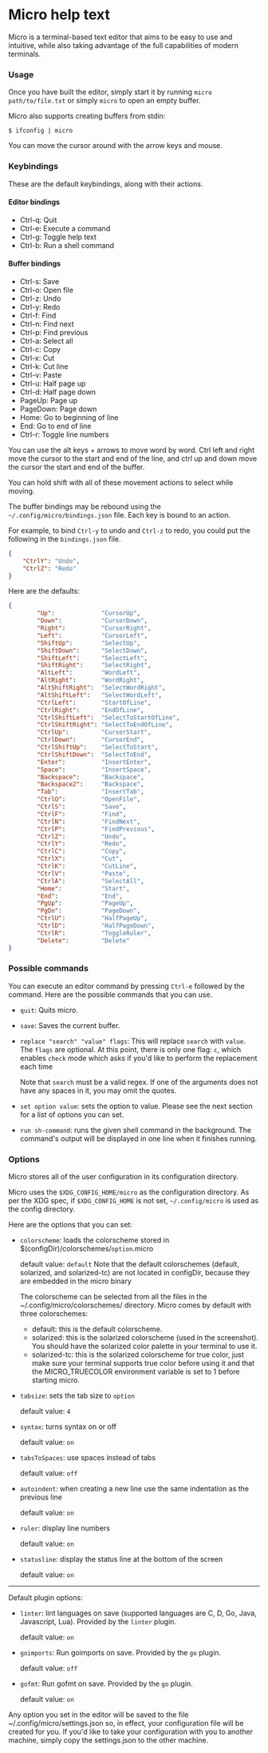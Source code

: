 # Micro help text

Micro is a terminal-based text editor that aims to be easy to use and intuitive, 
while also taking advantage of the full capabilities of modern terminals.

### Usage

Once you have built the editor, simply start it by running 
`micro path/to/file.txt` or simply `micro` to open an empty buffer.

Micro also supports creating buffers from stdin:

```
$ ifconfig | micro
```

You can move the cursor around with the arrow keys and mouse.

### Keybindings

These are the default keybindings, along with their actions.


#### Editor bindings

* Ctrl-q:   Quit
* Ctrl-e:   Execute a command
* Ctrl-g:   Toggle help text
* Ctrl-b:   Run a shell command

#### Buffer bindings

* Ctrl-s:   Save
* Ctrl-o:   Open file
* Ctrl-z:   Undo
* Ctrl-y:   Redo
* Ctrl-f:   Find
* Ctrl-n:   Find next
* Ctrl-p:   Find previous
* Ctrl-a:   Select all
* Ctrl-c:   Copy
* Ctrl-x:   Cut
* Ctrl-k:   Cut line
* Ctrl-v:   Paste
* Ctrl-u:   Half page up
* Ctrl-d:   Half page down
* PageUp:   Page up
* PageDown: Page down
* Home:     Go to beginning of line
* End:      Go to end of line
* Ctrl-r:   Toggle line numbers

You can use the alt keys + arrows to move word by word.
Ctrl left and right move the cursor to the start and end of the line, and
ctrl up and down move the cursor the start and end of the buffer.

You can hold shift with all of these movement actions to select while moving.

The buffer bindings may be rebound using the `~/.config/micro/bindings.json` 
file. Each key is bound to an action.

For example, to bind `Ctrl-y` to undo and `Ctrl-z` to redo, you could put the 
following in the `bindings.json` file.

```json
{
    "CtrlY": "Undo",
    "CtrlZ": "Redo"
}
```

Here are the defaults:

```json
{
		"Up":             "CursorUp",
		"Down":           "CursorDown",
		"Right":          "CursorRight",
		"Left":           "CursorLeft",
		"ShiftUp":        "SelectUp",
		"ShiftDown":      "SelectDown",
		"ShiftLeft":      "SelectLeft",
		"ShiftRight":     "SelectRight",
		"AltLeft":        "WordLeft",
		"AltRight":       "WordRight",
		"AltShiftRight":  "SelectWordRight",
		"AltShiftLeft":   "SelectWordLeft",
		"CtrlLeft":       "StartOfLine",
		"CtrlRight":      "EndOfLine",
		"CtrlShiftLeft":  "SelectToStartOfLine",
		"CtrlShiftRight": "SelectToEndOfLine",
		"CtrlUp":         "CursorStart",
		"CtrlDown":       "CursorEnd",
		"CtrlShiftUp":    "SelectToStart",
		"CtrlShiftDown":  "SelectToEnd",
		"Enter":          "InsertEnter",
		"Space":          "InsertSpace",
		"Backspace":      "Backspace",
		"Backspace2":     "Backspace",
		"Tab":            "InsertTab",
		"CtrlO":          "OpenFile",
		"CtrlS":          "Save",
		"CtrlF":          "Find",
		"CtrlN":          "FindNext",
		"CtrlP":          "FindPrevious",
		"CtrlZ":          "Undo",
		"CtrlY":          "Redo",
		"CtrlC":          "Copy",
		"CtrlX":          "Cut",
		"CtrlK":          "CutLine",
		"CtrlV":          "Paste",
		"CtrlA":          "SelectAll",
		"Home":           "Start",
		"End":            "End",
		"PgUp":           "PageUp",
		"PgDn":           "PageDown",
		"CtrlU":          "HalfPageUp",
		"CtrlD":          "HalfPageDown",
		"CtrlR":          "ToggleRuler",
		"Delete":         "Delete"
}

```


### Possible commands

You can execute an editor command by pressing `Ctrl-e` followed by the command.
Here are the possible commands that you can use.

* `quit`: Quits micro.
* `save`: Saves the current buffer.

* `replace "search" "value" flags`: This will replace `search` with `value`. 
   The `flags` are optional.
   At this point, there is only one flag: `c`, which enables `check` mode 
   which asks if you'd like to perform the replacement each time

   Note that `search` must be a valid regex.  If one of the arguments
   does not have any spaces in it, you may omit the quotes.

* `set option value`: sets the option to value. Please see the next section for
   a list of options you can set.

* `run sh-command`: runs the given shell command in the background. The 
   command's output will be displayed in one line when it finishes running.

### Options

Micro stores all of the user configuration in its configuration directory.

Micro uses the `$XDG_CONFIG_HOME/micro` as the configuration directory. As per
the XDG spec, if `$XDG_CONFIG_HOME` is not set, `~/.config/micro` is used as 
the config directory.

Here are the options that you can set:

* `colorscheme`: loads the colorscheme stored in 
   $(configDir)/colorschemes/`option`.micro

	default value: `default`
	Note that the default colorschemes (default, solarized, and solarized-tc)
    are not located in configDir, because they are embedded in the micro binary

    The colorscheme can be selected from all the files in the 
    ~/.config/micro/colorschemes/ directory. Micro comes by default with three
    colorschemes:

    * default: this is the default colorscheme.
    * solarized: this is the solarized colorscheme (used in the screenshot). 
      You should have the solarized color palette in your terminal to use it.
    * solarized-tc: this is the solarized colorscheme for true color, just 
      make sure your terminal supports true color before using it and that the 
      MICRO_TRUECOLOR environment variable is set to 1 before starting micro.


* `tabsize`: sets the tab size to `option`

	default value: `4`

* `syntax`: turns syntax on or off

	default value: `on`

* `tabsToSpaces`: use spaces instead of tabs

	default value: `off`

* `autoindent`: when creating a new line use the same indentation as the 
   previous line

    default value: `on`

* `ruler`: display line numbers

    default value: `on`

* `statusline`: display the status line at the bottom of the screen

    default value: `on`

---

Default plugin options:

* `linter`: lint languages on save (supported languages are C, D, Go, Java,
   Javascript, Lua). Provided by the `linter` plugin.

    default value: `on`

* `goimports`: Run goimports on save. Provided by the `go` plugin.

    default value: `off`

* `gofmt`: Run gofmt on save. Provided by the `go` plugin.

    default value: `on`

Any option you set in the editor will be saved to the file 
~/.config/micro/settings.json so, in effect, your configuration file will be 
created for you. If you'd like to take your configuration with you to another
machine, simply copy the settings.json to the other machine.
